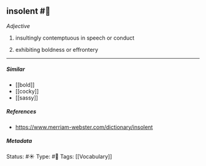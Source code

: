 ## insolent #🧠 

_Adjective_

1. insultingly contemptuous in speech or conduct

2. exhibiting boldness or effrontery

___
##### Similar
-   [[bold]]
-   [[cocky]]
-   [[sassy]]

##### References 
- https://www.merriam-webster.com/dictionary/insolent

##### Metadata
Status: #☀️ 
Type: #🔵 
Tags: [[Vocabulary]]